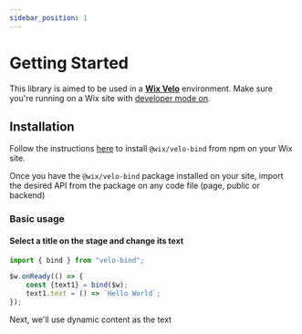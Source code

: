 ```yaml
---
sidebar_position: 1
---
```


# Getting Started

This library is aimed to be used in a **[Wix Velo](https://www.wix.com/velo/reference/api-overview)** environment. Make sure you're running on a Wix site with [developer mode on](https://support.wix.com/en/article/about-velo-by-wix#to-enable-velo-on-your-site).

## Installation

Follow the instructions [here](https://support.wix.com/en/article/velo-working-with-npm-packages) to install `@wix/velo-bind` from npm on your Wix site.

Once you have the `@wix/velo-bind` package installed on your site, import the desired API from the package on any code file (page, public or backend)

### Basic usage

#### Select a title on the stage and change its text
```javascript
import { bind } from "velo-bind";

$w.onReady(() => {
    const {text1} = bind($w);
    text1.text = () => `Hello World`;
});

```

Next, we'll use dynamic content as the text